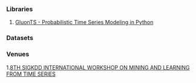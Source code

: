 ### Libraries
1. [GluonTS - Probabilistic Time Series Modeling in Python](https://ts.gluon.ai/stable/getting_started/models.html)


### Datasets


### Venues
1.[8TH SIGKDD INTERNATIONAL WORKSHOP ON MINING AND LEARNING FROM TIME SERIES](https://kdd-milets.github.io/milets2022/#papers)
